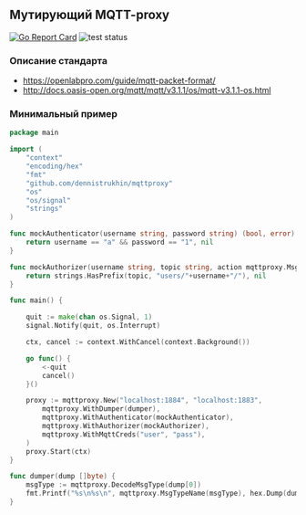 ## Мутирующий MQTT-proxy

[![Go Report Card](https://goreportcard.com/badge/github.com/dennistrukhin/mqttproxy)](https://goreportcard.com/report/github.com/dennistrukhin/mqttproxy)
![test status](https://github.com/dennistrukhin/mqtt-proxy/actions/workflows/test.yml/badge.svg)

### Описание стандарта

- https://openlabpro.com/guide/mqtt-packet-format/
- http://docs.oasis-open.org/mqtt/mqtt/v3.1.1/os/mqtt-v3.1.1-os.html

### Минимальный пример

```go
package main

import (
	"context"
	"encoding/hex"
	"fmt"
	"github.com/dennistrukhin/mqttproxy"
	"os"
	"os/signal"
	"strings"
)

func mockAuthenticator(username string, password string) (bool, error) {
	return username == "a" && password == "1", nil
}

func mockAuthorizer(username string, topic string, action mqttproxy.MsgType) (bool, error) {
	return strings.HasPrefix(topic, "users/"+username+"/"), nil
}

func main() {

	quit := make(chan os.Signal, 1)
	signal.Notify(quit, os.Interrupt)

	ctx, cancel := context.WithCancel(context.Background())

	go func() {
		<-quit
		cancel()
	}()

	proxy := mqttproxy.New("localhost:1884", "localhost:1883",
		mqttproxy.WithDumper(dumper),
		mqttproxy.WithAuthenticator(mockAuthenticator),
		mqttproxy.WithAuthorizer(mockAuthorizer),
		mqttproxy.WithMqttCreds("user", "pass"),
	)
	proxy.Start(ctx)
}

func dumper(dump []byte) {
	msgType := mqttproxy.DecodeMsgType(dump[0])
	fmt.Printf("%s\n%s\n", mqttproxy.MsgTypeName(msgType), hex.Dump(dump))
}

```